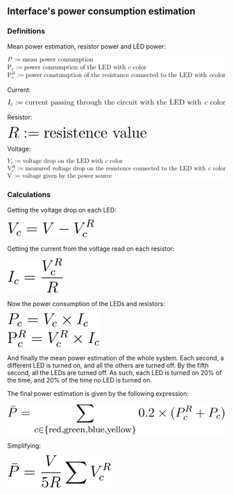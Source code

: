 ## Interface's power consumption estimation

### Definitions

Mean power estimation, resistor power and LED power:

![definitions_p](https://raw.githubusercontent.com/fchamicapereira/acpic/master/lab01/images/definitions_p.svg?sanitize=true)

Current:

![definitions_i](https://raw.githubusercontent.com/fchamicapereira/acpic/master/lab01/images/definitions_i.svg?sanitize=true)

Resistor:

![definitions_r](https://raw.githubusercontent.com/fchamicapereira/acpic/master/lab01/images/definitions_r.svg?sanitize=true)

Voltage:

![definitions_v](https://raw.githubusercontent.com/fchamicapereira/acpic/master/lab01/images/definitions_v.svg?sanitize=true)

### Calculations


Getting the voltage drop on each LED:

![calc_vc](https://raw.githubusercontent.com/fchamicapereira/acpic/master/lab01/images/calc_vc.svg?sanitize=true)

Getting the current from the voltage read on each resistor:

![calc_i](https://raw.githubusercontent.com/fchamicapereira/acpic/master/lab01/images/calc_i.svg?sanitize=true)

Now the power consumption of the LEDs and resistors:

![calc_p](https://raw.githubusercontent.com/fchamicapereira/acpic/master/lab01/images/calc_p.svg?sanitize=true)

And finally the mean power estimation of the whole system.
Each second, a different LED is turned on, and all the others are turned off. By the fifth second,
all the LEDs are turned off. As such, each LED is turned on 20% of the time, and 20% of the time
no LED is turned on.

The final power estimation is given by the following expression:

![calc_p_final](https://raw.githubusercontent.com/fchamicapereira/acpic/master/lab01/images/calc_p_final.svg?sanitize=true)

Simplifying:

![calc_p_final](https://raw.githubusercontent.com/fchamicapereira/acpic/master/lab01/images/calc_p_final_simplified.svg?sanitize=true&1570706542338)
